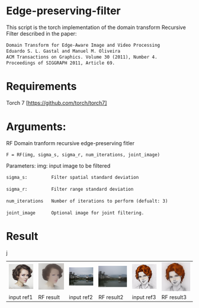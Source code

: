 # Edge-preserving-filter
 This script is the torch implementation of the domain transform Recursive Filter 
  described in the paper:
  
    Domain Transform for Edge-Aware Image and Video Processing
    Eduardo S. L. Gastal and Manuel M. Oliveira
    ACM Transactions on Graphics. Volume 30 (2011), Number 4.
    Proceedings of SIGGRAPH 2011, Article 69.
    
# Requirements

 Torch 7 [https://github.com/torch/torch7]


# Arguments:

  RF Domain tranform recursive edge-preserving fitler

    F = RF(img, sigma_s, sigma_r, num_iterations, joint_image)

  Parameters:
    img:             input image to be filtered
    
    sigma_s:         Filter spatial standard deviation
    
    sigma_r:         Filter range standard deviation
    
    num_iterations   Number of iterations to perform (defualt: 3)
    
    joint_image      Optional image for joint filtering.
  
 
 # Result
<table style="width:100%">
<tr>
<td><img src="woman.png"  width="320" ></td> <td><img src="RF_woman.png"  width="320" ></td>
<td><img src="in5.jpg"  width="320" ></td> <td><img src="RF_in5.png"  width="320" ></td>
<td><img src="sketch.jpg"  width="320" ></td> <td><img src="RF_sketch.png"  width="320" ></td>
</tr>j
<tr>
<td>input ref1</td><td>RF result</td><td>input ref2</td><td>RF result2</td><td>input ref3</td><td>RF result3</td>
 </table>
</tr>

